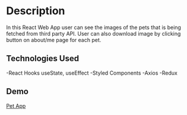 # Description

In this React Web App user can see the images of the pets that is being fetched from third party API. User can also download image by clicking button on about/me page for each pet.

## Technologies Used

-React Hooks useState, useEffect
-Styled Components
-Axios
-Redux

## Demo

[Pet App](https://eager-goldberg-d9df7a.netlify.app/)
